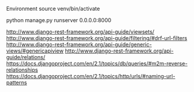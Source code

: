 Environment
source venv/bin/activate

python manage.py runserver 0.0.0.0:8000

http://www.django-rest-framework.org/api-guide/viewsets/
http://www.django-rest-framework.org/api-guide/filtering/#drf-url-filters
http://www.django-rest-framework.org/api-guide/generic-views/#genericapiview
http://www.django-rest-framework.org/api-guide/relations/
https://docs.djangoproject.com/en/2.1/topics/db/queries/#m2m-reverse-relationships
https://docs.djangoproject.com/en/2.1/topics/http/urls/#naming-url-patterns